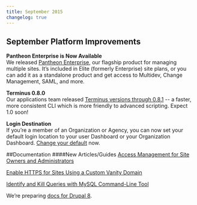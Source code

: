 ```yaml
---
title: September 2015
changelog: true
---
```


## September Platform Improvements


**Pantheon Enterprise is Now Available**  
We released [Pantheon Enterprise](https://pantheon.io/blog/announcing-pantheon-enterprise), our flagship product for managing multiple sites. It’s included in Elite (formerly Enterprise) site plans, or you can add it as a standalone product and get access to Multidev, Change Management, SAML, and more.

**Terminus 0.8.0**  
Our applications team released [Terminus versions through 0.8.1](https://github.com/pantheon-systems/cli/blob/master/CHANGELOG.md#081---2015-09-28) -- a faster, more consistent CLI which is more friendly to advanced scripting. Expect 1.0 soon!

**Login Destination**  
If you’re a member of an Organization or Agency, you can now set your default login location to your user Dashboard or your Organization Dashboard. [Change your default](https://dashboard.pantheon.io/user/#account/login-destination) now.


##Documentation
####New Articles/Guides
[Access Management for Site Owners and Administrators](/docs/access-management/)  

[Enable HTTPS for Sites Using a Custom Vanity Domain](/docs/enable-https-vanity-domain/)

[Identify and Kill Queries with MySQL Command-Line Tool](/docs/kill-mysql-queries/)

We’re preparing [docs for Drupal 8](https://github.com/pantheon-systems/documentation/pulls?utf8=%E2%9C%93&q=is%3Apr+milestone%3AD8+).
